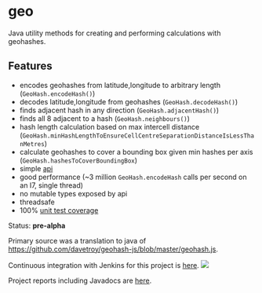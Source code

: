 geo
===

Java utility methods for creating and performing calculations with geohashes.

Features
----------

* encodes geohashes from latitude,longitude to arbitrary length (`GeoHash.encodeHash()`)
* decodes latitude,longitude from geohashes (`GeoHash.decodeHash()`)
* finds adjacent hash in any direction (`GeoHash.adjacentHash()`)
* finds all 8 adjacent to a hash (`GeoHash.neighbours()`)
* hash length calculation based on max intercell distance (`GeoHash.minHashLengthToEnsureCellCentreSeparationDistanceIsLessThanMetres`)
* calculate geohashes to cover a bounding box given min hashes per axis (`GeoHash.hashesToCoverBoundingBox`)
* simple [api](https://xuml-tools.ci.cloudbees.com/job/geo%20site/site/apidocs/index.html)
* good performance (~3 million `GeoHash.encodeHash` calls per second on an I7, single thread)
* no mutable types exposed by api
* threadsafe 
* 100% [unit test coverage](https://xuml-tools.ci.cloudbees.com/job/geo%20site/site/cobertura/index.html)

Status: **pre-alpha**

Primary source was a translation to java of https://github.com/davetroy/geohash-js/blob/master/geohash.js.

Continuous integration with Jenkins for this project is [here](https://xuml-tools.ci.cloudbees.com/). <a href="https://xuml-tools.ci.cloudbees.com/"><img  src="http://web-static-cloudfront.s3.amazonaws.com/images/badges/BuiltOnDEV.png"/></a>

Project reports including Javadocs are [here](https://xuml-tools.ci.cloudbees.com/job/geo%20site/site/project-reports.html).

